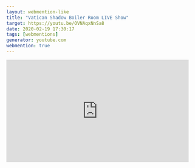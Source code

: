 ```yaml
---
layout: webmention-like
title: "Vatican Shadow Boiler Room LIVE Show"
target: https://youtu.be/OVNAqxNnSa8
date: 2020-02-19 17:30:17
tags: [webmentions]
generator: youtube.com
webmention: true
---
```







<div style="width: 480px; height: 270px; overflow: hidden; position: relative;"><iframe frameborder="0" scrolling="no" seamless="seamless" webkitallowfullscreen="webkitAllowFullScreen" mozallowfullscreen="mozallowfullscreen" allowfullscreen="allowfullscreen" id="okplayer" width="480" height="270" src="http://youtube.com/embed/OVNAqxNnSa8" style="position: absolute; top: 0px; left: 0px; width: 480px; height: 270px;"></iframe></div>
